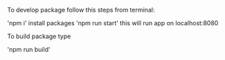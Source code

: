 To develop package follow this steps from terminal:

'npm i' install packages
'npm run start' this will run app on localhost:8080

To build package type

'npm run build'